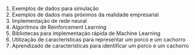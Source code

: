 1. Exemplos de dados para simulação
2. Exemplos de dados mais próximos da realidade empresarial
3. Implementação de rede neural
4. Algoritmos de Reinforcement Learning
5. Bibliotecas para implementação rápida de Machine Learning
6. Utilização de características para representar um porco e um cachorro
7. Aprendizado de características para identificar um porco e um cachorro